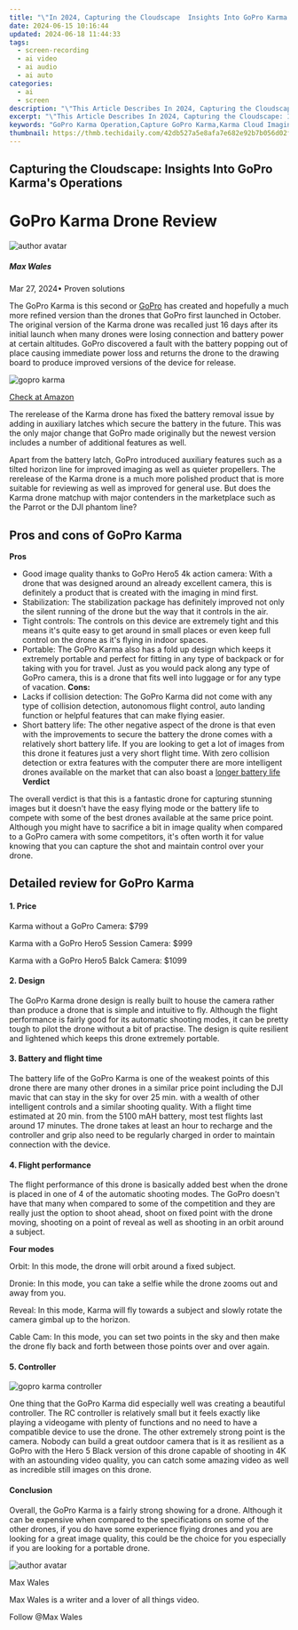 ```yaml
---
title: "\"In 2024, Capturing the Cloudscape  Insights Into GoPro Karma's Operations\""
date: 2024-06-15 10:16:44
updated: 2024-06-18 11:44:33
tags: 
  - screen-recording
  - ai video
  - ai audio
  - ai auto
categories: 
  - ai
  - screen
description: "\"This Article Describes In 2024, Capturing the Cloudscape: Insights Into GoPro Karma's Operations\""
excerpt: "\"This Article Describes In 2024, Capturing the Cloudscape: Insights Into GoPro Karma's Operations\""
keywords: "GoPro Karma Operation,Capture GoPro Karma,Karma Cloud Imaging,GoPro Karma Insights,Karma Drone Operations,Karma's Visual Data,GoPro Karma Sky Exploration"
thumbnail: https://thmb.techidaily.com/42db527a5e8afa7e682e92b7b056d02f1f5ec85f1c2a7e4bae6cede878df1e2d.jpg
---
```


## Capturing the Cloudscape: Insights Into GoPro Karma's Operations

# GoPro Karma Drone Review

![author avatar](https://images.wondershare.com/filmora/article-images/max-wales-author.jpg)

##### Max Wales

 Mar 27, 2024• Proven solutions

 The GoPro Karma is this second or [GoPro](https://tools.techidaily.com/wondershare/filmora/download/) has created and hopefully a much more refined version than the drones that GoPro first launched in October. The original version of the Karma drone was recalled just 16 days after its initial launch when many drones were losing connection and battery power at certain altitudes. GoPro discovered a fault with the battery popping out of place causing immediate power loss and returns the drone to the drawing board to produce improved versions of the device for release.

![gopro karma](https://images.wondershare.com/filmora/article-images/gopro-karma.jpg)

[Check at Amazon](https://www.amazon.com/gp/product/B01N5V4HKQ/ref=as%5Fli%5Ftl?ie=UTF8&tag=vs-flora-20&camp=1789&creative=9325&linkCode=as2&creativeASIN=B01N5V4HKQ&linkId=62a69de1ac6675d917158fa1421eceee)

 The rerelease of the Karma drone has fixed the battery removal issue by adding in auxiliary latches which secure the battery in the future. This was the only major change that GoPro made originally but the newest version includes a number of additional features as well.

 Apart from the battery latch, GoPro introduced auxiliary features such as a tilted horizon line for improved imaging as well as quieter propellers. The rerelease of the Karma drone is a much more polished product that is more suitable for reviewing as well as improved for general use. But does the Karma drone matchup with major contenders in the marketplace such as the Parrot or the DJI phantom line?

## Pros and cons of GoPro Karma

**Pros**

* Good image quality thanks to GoPro Hero5 4k action camera: With a drone that was designed around an already excellent camera, this is definitely a product that is created with the imaging in mind first.
* Stabilization: The stabilization package has definitely improved not only the silent running of the drone but the way that it controls in the air.
* Tight controls: The controls on this device are extremely tight and this means it's quite easy to get around in small places or even keep full control on the drone as it's flying in indoor spaces.
* Portable: The GoPro Karma also has a fold up design which keeps it extremely portable and perfect for fitting in any type of backpack or for taking with you for travel. Just as you would pack along any type of GoPro camera, this is a drone that fits well into luggage or for any type of vacation.
 **Cons:**
* Lacks if collision detection: The GoPro Karma did not come with any type of collision detection, autonomous flight control, auto landing function or helpful features that can make flying easier.
* Short battery life: The other negative aspect of the drone is that even with the improvements to secure the battery the drone comes with a relatively short battery life. If you are looking to get a lot of images from this drone it features just a very short flight time. With zero collision detection or extra features with the computer there are more intelligent drones available on the market that can also boast a [longer battery life](https://tools.techidaily.com/wondershare/filmora/download/)
**Verdict**

 The overall verdict is that this is a fantastic drone for capturing stunning images but it doesn't have the easy flying mode or the battery life to compete with some of the best drones available at the same price point. Although you might have to sacrifice a bit in image quality when compared to a GoPro camera with some competitors, it's often worth it for value knowing that you can capture the shot and maintain control over your drone.

## Detailed review for GoPro Karma

#### 1\.  Price

 Karma without a GoPro Camera: $799

 Karma with a GoPro Hero5 Session Camera: $999

 Karma with a GoPro Hero5 Balck Camera: $1099

#### 2\.  Design

 The GoPro Karma drone design is really built to house the camera rather than produce a drone that is simple and intuitive to fly. Although the flight performance is fairly good for its automatic shooting modes, it can be pretty tough to pilot the drone without a bit of practise. The design is quite resilient and lightened which keeps this drone extremely portable.

#### 3\.  Battery and flight time

 The battery life of the GoPro Karma is one of the weakest points of this drone there are many other drones in a similar price point including the DJI mavic that can stay in the sky for over 25 min. with a wealth of other intelligent controls and a similar shooting quality. With a flight time estimated at 20 min. from the 5100 mAH battery, most test flights last around 17 minutes. The drone takes at least an hour to recharge and the controller and grip also need to be regularly charged in order to maintain connection with the device.

#### 4\.  Flight performance

 The flight performance of this drone is basically added best when the drone is placed in one of 4 of the automatic shooting modes. The GoPro doesn't have that many when compared to some of the competition and they are really just the option to shoot ahead, shoot on fixed point with the drone moving, shooting on a point of reveal as well as shooting in an orbit around a subject.

**Four modes**

 Orbit: In this mode, the drone will orbit around a fixed subject.

 Dronie: In this mode, you can take a selfie while the drone zooms out and away from you.

 Reveal: In this mode, Karma will fly towards a subject and slowly rotate the camera gimbal up to the horizon.

 Cable Cam: In this mode, you can set two points in the sky and then make the drone fly back and forth between those points over and over again.

#### 5\.  Controller

![gopro karma controller](https://images.wondershare.com/filmora/article-images/gopro-karma-controller.jpg)

 One thing that the GoPro Karma did especially well was creating a beautiful controller. The RC controller is relatively small but it feels exactly like playing a videogame with plenty of functions and no need to have a compatible device to use the drone. The other extremely strong point is the camera. Nobody can build a great outdoor camera that is it as resilient as a GoPro with the Hero 5 Black version of this drone capable of shooting in 4K with an astounding video quality, you can catch some amazing video as well as incredible still images on this drone.

#### Conclusion

Overall, the GoPro Karma is a fairly strong showing for a drone. Although it can be expensive when compared to the specifications on some of the other drones, if you do have some experience flying drones and you are looking for a great image quality, this could be the choice for you especially if you are looking for a portable drone.

![author avatar](https://images.wondershare.com/filmora/article-images/max-wales-author.jpg)

Max Wales

Max Wales is a writer and a lover of all things video.

Follow @Max Wales


<ins class="adsbygoogle"
     style="display:block"
     data-ad-format="autorelaxed"
     data-ad-client="ca-pub-7571918770474297"
     data-ad-slot="1223367746"></ins>



<ins class="adsbygoogle"
     style="display:block"
     data-ad-client="ca-pub-7571918770474297"
     data-ad-slot="8358498916"
     data-ad-format="auto"
     data-full-width-responsive="true"></ins>

